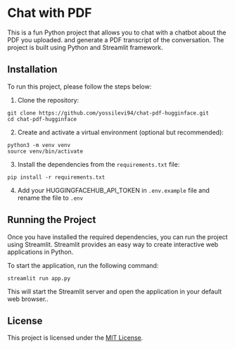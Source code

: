 # Chat with PDF

This is a fun Python project that allows you to chat with a chatbot about the PDF you uploaded. and generate a PDF transcript of the conversation. The project is built using Python and Streamlit framework.

## Installation

To run this project, please follow the steps below:

1. Clone the repository:

```shell
git clone https://github.com/yossilevi94/chat-pdf-hugginface.git
cd chat-pdf-hugginface
```

2. Create and activate a virtual environment (optional but recommended):

```shell
python3 -m venv venv
source venv/bin/activate
```

3. Install the dependencies from the `requirements.txt` file:

```shell
pip install -r requirements.txt
```

4. Add your HUGGINGFACEHUB_API_TOKEN in `.env.example` file and rename the file to `.env`

## Running the Project

Once you have installed the required dependencies, you can run the project using Streamlit. Streamlit provides an easy way to create interactive web applications in Python.

To start the application, run the following command:

```shell
streamlit run app.py
```

This will start the Streamlit server and open the application in your default web browser..

## License

This project is licensed under the [MIT License](LICENSE).

